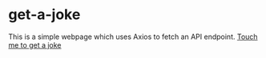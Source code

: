 # get-a-joke

This is a simple webpage which uses Axios to fetch an API endpoint.
[Touch me to get a joke](https://wach-e.github.io/get-a-joke/)
